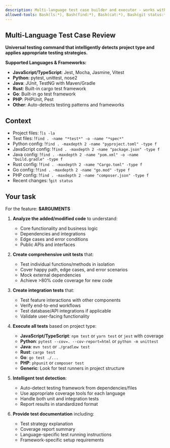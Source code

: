 ```yaml
---
description: Multi-language test case builder and executor - works with JavaScript, Python, Java, Rust, Go, PHP, and other languages
allowed-tools: Bash(ls:*), Bash(find:*), Bash(cat:*), Bash(git status:*), Bash(npm:*), Bash(yarn:*), Bash(python:*), Bash(pytest:*), Bash(cargo:*), Bash(mvn:*), Bash(gradle:*), Bash(go:*), Bash(phpunit:*), Read(*), Write(*), Edit(*), MultiEdit(*), Grep(*), Glob(*)
---
```


## Multi-Language Test Case Review

**Universal testing command that intelligently detects project type and applies appropriate testing strategies.**

**Supported Languages & Frameworks:**
- **JavaScript/TypeScript**: Jest, Mocha, Jasmine, Vitest
- **Python**: pytest, unittest, nose2  
- **Java**: JUnit, TestNG with Maven/Gradle
- **Rust**: Built-in cargo test framework
- **Go**: Built-in go test framework
- **PHP**: PHPUnit, Pest
- **Other**: Auto-detects testing patterns and frameworks

## Context

- Project files: !`ls -la`
- Test files: !`find . -name "*test*" -o -name "*spec*"`
- Python config: !`find . -maxdepth 2 -name "pyproject.toml" -type f`
- JavaScript config: !`find . -maxdepth 2 -name "package.json" -type f`
- Java config: !`find . -maxdepth 2 -name "pom.xml" -o -name "build.gradle" -type f`
- Rust config: !`find . -maxdepth 2 -name "Cargo.toml" -type f`
- Go config: !`find . -maxdepth 2 -name "go.mod" -type f`
- PHP config: !`find . -maxdepth 2 -name "composer.json" -type f`
- Recent changes: !`git status`

## Your task

For the feature: **$ARGUMENTS**

1. **Analyze the added/modified code** to understand:
   - Core functionality and business logic
   - Dependencies and integrations
   - Edge cases and error conditions
   - Public APIs and interfaces

2. **Create comprehensive unit tests** that:
   - Test individual functions/methods in isolation
   - Cover happy path, edge cases, and error scenarios
   - Mock external dependencies
   - Achieve >80% code coverage for new code

3. **Create integration tests** that:
   - Test feature interactions with other components
   - Verify end-to-end workflows
   - Test database/API integrations if applicable
   - Validate user-facing functionality

4. **Execute all tests** based on project type:
   - **JavaScript/TypeScript**: `npm test` or `yarn test` or `jest` with coverage
   - **Python**: `pytest --cov=. --cov-report=html` or `python -m unittest`
   - **Java**: `mvn test` or `./gradlew test` 
   - **Rust**: `cargo test`
   - **Go**: `go test ./...`
   - **PHP**: `phpunit` or `composer test`
   - **Generic**: Look for test runners in project structure

5. **Intelligent test detection**:
   - Auto-detect testing framework from dependencies/files
   - Use appropriate coverage tools for each language
   - Handle both unit and integration tests
   - Report results in standardized format

6. **Provide test documentation** including:
   - Test strategy explanation
   - Coverage report summary  
   - Language-specific test running instructions
   - Framework-specific setup requirements

